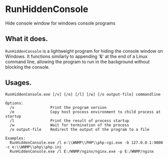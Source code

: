 # RunHiddenConsole
Hide console window for windows console programs

What it does.
-------------
`RunHiddenConsole` is a lightweight program for hiding the console window on Windows. 
It functions similarly to appending '&' at the end of a Linux command line, allowing the program to run in the background without blocking the console.

Usages.
-------------

    RunHiddenConsole.exe [/v] [/e] [/l] [/w] [/o output-file] commandline

    Options:
      /v                Print the program version
      /e                Copy host process environment to child process at startup
      /l                Print the result of process startup
      /w                Wait for termination of the process
      /o output-file    Redirect the output of the program to a file

    Examples:
      RunHiddenConsole.exe /l e:\\WNMP\\PHP\\php-cgi.exe -b 127.0.0.1:9000 -c e:\\WNMP\\php\\php.ini
      RunHiddenConsole.exe /l E:/WNMP/nginx/nginx.exe -p E:/WNMP/nginx
